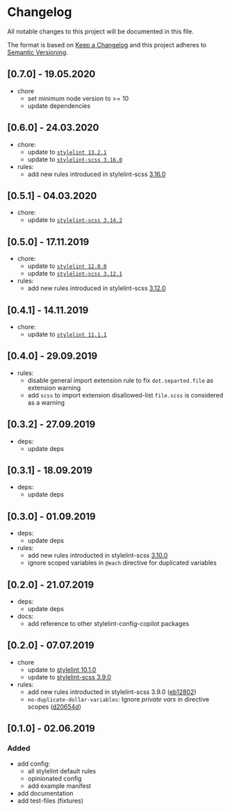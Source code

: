 # Changelog
All notable changes to this project will be documented in this file.

The format is based on [Keep a Changelog](http://keepachangelog.com/en/1.0.0/)
and this project adheres to [Semantic Versioning](http://semver.org/spec/v2.0.0.html).

## [0.7.0] - 19.05.2020
- chore
  - set minimum node version to >= 10
  - update dependencies

## [0.6.0] - 24.03.2020
- chore:
  - update to [`stylelint 13.2.1`](https://github.com/stylelint/stylelint/blob/master/CHANGELOG.md#1321)
  - update to [`stylelint-scss 3.16.0`](https://github.com/kristerkari/stylelint-scss/blob/master/CHANGELOG.md#3160)
- rules:
  - add new rules introduced in stylelint-scss [3.16.0](https://github.com/kristerkari/stylelint-scss/blob/master/CHANGELOG.md#3160)

## [0.5.1] - 04.03.2020
- chore:
  - update to [`stylelint-scss 3.14.2`](https://github.com/kristerkari/stylelint-scss/blob/master/CHANGELOG.md#3142)

## [0.5.0] - 17.11.2019
- chore:
  - update to [`stylelint 12.0.0`](https://github.com/stylelint/stylelint/blob/master/CHANGELOG.md#1200)
  - update to [`stylelint-scss 3.12.1`](https://github.com/kristerkari/stylelint-scss/blob/master/CHANGELOG.md#3121)
- rules: 
  - add new rules introduced in stylelint-scss [3.12.0](https://github.com/kristerkari/stylelint-scss/blob/master/CHANGELOG.md#3120)

## [0.4.1] - 14.11.2019
- chore:
  - update to [`stylelint 11.1.1`](https://github.com/stylelint/stylelint/blob/master/CHANGELOG.md#1111)

## [0.4.0] - 29.09.2019
- rules:
  - disable general import extension rule to fix `dot.separted.file` as extension warning
  - add `scss` to import extension disallowed-list `file.scss` is considered as a warning

## [0.3.2] - 27.09.2019
- deps:
  - update deps

## [0.3.1] - 18.09.2019
- deps:
  - update deps

## [0.3.0] - 01.09.2019
- deps:
  - update deps
- rules:
  - add new rules introducted in stylelint-scss [3.10.0](https://github.com/kristerkari/stylelint-scss/blob/master/CHANGELOG.md#3100)
  - ignore scoped variables in `@each` directive for duplicated variables


## [0.2.0] - 21.07.2019
- deps:
  - update deps
- docs: 
  - add reference to other stylelint-config-copilot packages

## [0.2.0] - 07.07.2019
- chore
  - update to [stylelint 10.1.0](https://github.com/stylelint/stylelint/blob/master/CHANGELOG.md#1010)
  - update to [stylelint-scss 3.9.0](https://github.com/kristerkari/stylelint-scss/blob/master/CHANGELOG.md#390)
- rules:
  - add new rules introducted in stylelint-scss 3.9.0 ([eb12802](https://github.com/fuhlig/stylelint-config-copilot/commit/eb128025b18e3938abd633070cdd8a5fc16d1e83))
  - `no-duplicate-dollar-variables`: Ignore _private vars_ in directive scopes ([d20654d](https://github.com/fuhlig/stylelint-config-copilot/commit/d20654d8ed854c5689a3b9316e2370e3cb3cba73))

## [0.1.0] - 02.06.2019

### Added
- add config:
  - all stylelint default rules
  - opinionated config
  - add example manifest
- add documentation
- add test-files (fixtures)
